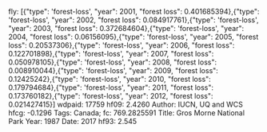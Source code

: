 fly: [{"type": 'forest-loss', "year": 2001, "forest loss": 0.401685394},{"type": 'forest-loss', "year": 2002, "forest loss": 0.084917761},{"type": 'forest-loss', "year": 2003, "forest loss": 0.372684604},{"type": 'forest-loss', "year": 2004, "forest loss": 0.06156095},{"type": 'forest-loss', "year": 2005, "forest loss": 0.20537306},{"type": 'forest-loss', "year": 2006, "forest loss": 0.122701898},{"type": 'forest-loss', "year": 2007, "forest loss": 0.050978105},{"type": 'forest-loss', "year": 2008, "forest loss": 0.008910044},{"type": 'forest-loss', "year": 2009, "forest loss": 0.12425242},{"type": 'forest-loss', "year": 2010, "forest loss": 0.179794684},{"type": 'forest-loss', "year": 2011, "forest loss": 0.173760182},{"type": 'forest-loss', "year": 2012, "forest loss": 0.021427415}]
wdpaid: 17759
hf09: 2.4260
Author: IUCN, UQ and WCS
hfcg: -0.1296
Tags: Canada;
fc: 769.2825591
Title: Gros Morne National Park
Year: 1987
Date: 2017
hf93: 2.545
